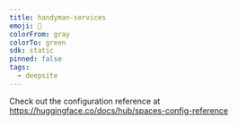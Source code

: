 ```yaml
---
title: handyman-services
emoji: 🐳
colorFrom: gray
colorTo: green
sdk: static
pinned: false
tags:
  - deepsite
---
```


Check out the configuration reference at https://huggingface.co/docs/hub/spaces-config-reference
